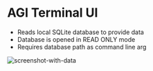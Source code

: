 # AGI Terminal UI
- Reads local SQLite database to provide data
- Database is opened in READ ONLY mode
- Requires database path as command line arg

![screenshot-with-data](https://user-images.githubusercontent.com/47221204/184720995-eb82b34b-c3dd-4692-a87b-1fc22795ef95.PNG)
